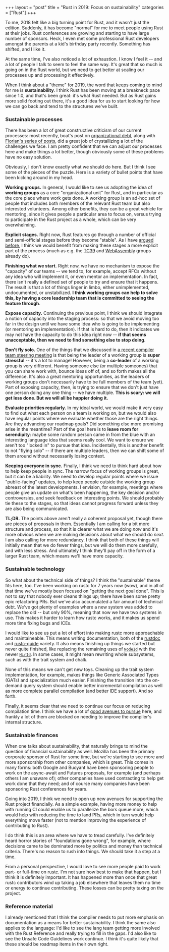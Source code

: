 +++
layout = "post"
title = "Rust in 2019: Focus on sustainability"
categories = ["Rust"]
+++

To me, 2018 felt like a big turning point for Rust, and it wasn't just
the edition. Suddenly, it has become "normal" for me to meet people
using Rust at their jobs. Rust conferences are growing and starting to
have large number of sponsors. Heck, I even met some professional Rust
developers amongst the parents at a kid's birthday party
recently. Something has shifted, and I like it.

At the same time, I've also noticed a lot of exhaustion. I know I feel
it -- and a lot of people I talk to seem to feel the same way. It's
great that so much is going on in the Rust world, but we need to get
better at scaling our processes up and processing it effectively.

When I think about a "theme" for 2019, the word that keeps coming to
mind for me is **sustainability**. I think Rust has been moving at a
breakneck pace since 1.0, and that's been great: it's what Rust
needed. But as Rust gains more solid footing out there, it's a good
idea for us to start looking for how we can go back and tend to the
structures we've built.

### Sustainable processes

There has been a lot of great constructive criticism of our current
processes: most recently, boat's post on [organizational debt], along
with [Florian's series of posts][fg], did a great job of crystallizing
a lot of the challenges we face. I am pretty confident that we can
adjust our processes here and make things a lot better, though
obviously some of these problems have no easy solution.

[organizational debt]: https://boats.gitlab.io/blog/post/rust-2019/
[fg]: https://yakshav.es/rust-2019/

Obviously, I don't know exactly what we should do here. But I think I
see some of the pieces of the puzzle. Here is a variety of bullet
points that have been kicking around in my head.

**Working groups.** In general, I would like to see us adopting the
idea of **working groups** as a core "organizational unit" for Rust,
and in particular as the core place where work gets done. A working
group is an ad-hoc set of people that includes both members of the
relevant Rust team but also interested volunteers. Among other
benefits, they can be a great vehicle for mentoring, since it gives
people a particular area to focus on, versus trying to participate in
the Rust project as a whole, which can be very overwhelming.

**Explicit stages.** Right now, Rust features go through a number of
official and semi-official stages before they become "stable". As I
have [argued before][staged-rfc], I think we would benefit from making
these stages a more explicit part of the process (much as e.g. the
[TC39] and [WebAssembly] groups already do).

[staged-rfc]: http://smallcultfollowing.com/babysteps/blog/2018/06/20/proposal-for-a-staged-rfc-process/
[WebAssembly]: https://github.com/WebAssembly/proposals
[TC39]: https://github.com/tc39/proposals

**Finishing what we start.** Right now, we have no mechanism to expose
the "capacity" of our teams -- we tend to, for example, accept RFCs
without any idea who will implement it, or even mentor an
implementation. In fact, there isn't really a defined set of people to
try and ensure that it happens. The result is that a lot of things
linger in limbo, either unimplemented, undocumented, or unstabilized.
**I think working groups can help to solve this, by having a core
leadership team that is committed to seeing the feature through**.

**Expose capacity.** Continuing the previous point, I think we should
integrate a notion of capacity into the staging process: so that we
avoid moving too far in the design until we have some idea who is
going to be implementing (or mentoring an implementation). If that is
hard to do, then it indicates we may not have the capacity to do this
idea right now -- **if that seems unacceptable, then we need to find
something else to stop doing**.

**Don't fly solo.** One of the things that we discussed in [a recent
compiler team steering
meeting](https://internals.rust-lang.org/t/compiler-steering-meeting/8588/16?u=nikomatsakis)
is that being the leader of a working group is **super stressful** --
it's a lot to manage!  However, being a **co-leader** of a working
group is very different. Having someone else (or multiple someones)
that you can share work with, bounce ideas off of, and so forth makes
all the difference. It's also a great mentoring opportunities, as the
leaders of working groups don't necessarily have to be full members of
the team (yet). Part of exposing capacity, then, is trying to ensure
that we don't just have one person doing any one thing -- we have
multiple. **This is scary: we will get less done. But we will all be
happier doing it.**

**Evaluate priorities regularly.** In my ideal world, we would make it
very easy to find out what each person on a team is working on, but we
would also have regular points where we evaluate whether those are the
right things. Are they advancing our roadmap goals? Did something else
more promising arise in the meantime? Part of the goal here is to
**leave room for serendipity**: maybe some random person came in from
the blue with an interesting language idea that seems really cool. We
want to ensure we aren't too "locked in" to pursue that
idea. Incidentally, this is another benefit to not "flying solo" -- if
there are multiple leaders, then we can shift some of them around
without necessarily losing context.

**Keeping everyone in sync.** Finally, I think we need to think hard
about how to help keep people in sync. The narrow focus of working
groups is great, but it can be a liability. We need to develop regular
points where we issue "public-facing" updates, to help keep people
outside the working group abreast of the latest developments.  I
envision, for example, meetings where people give an update on what's
been happening, the key decision and/or controversies, and seek
feedback on interesting points. We should probably tie these to the
stages, so that ideas cannot progress forward unless they are also
being communicated.

**TL;DR.** The points above aren't really a coherent proposal yet,
though there are pieces of proposals in them. Essentially I am calling
for a bit more structure and process, so that it is clearer what we
are doing *now* and it's more obvious when we are making decisions
about what we should do *next*. I am also calling for more redundancy.
I think that both of these things will initially mean that we do fewer
things, but we will do them more carefully, and with less stress.  And
ultimately I think they'll pay off in the form of a larger Rust team,
which means we'll have more capacity.

### Sustainable technology

So what about the technical side of things? I think the "sustainable"
theme fits here, too. I've been working on rustc for 7 years now
(wow), and in all of that time we've mostly been focused on "getting
the next goal done". This is not to say that nobody ever cleans things
up; there have been some pretty epic refactoring PRs. But we've also
accumulated a fair amount of technical debt. We've got plenty of
examples where a new system was added to replace the old -- but only
90%, meaning that now we have two systems in use. This makes it harder
to learn how rustc works, and it makes us spend more time fixing bugs
and ICEs.

I would like to see us put a lot of effort into making rustc more
approachable and maintaineable. This means writing documentation, both
of the [rustdoc] and [rustc-guide] variety. It also means finishing up
things we started but never quite finished, like replacing the
remaining uses of [`NodeId`] with the newer [`HirId`]. In some cases,
it might mean rewriting whole subsystems, such as with the trait
system and chalk.

[`NodeId`]: https://doc.rust-lang.org/nightly/nightly-rustc/syntax/ast/struct.NodeId.html
[`HirId`]: https://doc.rust-lang.org/nightly/nightly-rustc/rustc/hir/struct.HirId.html
[rustdoc]: https://doc.rust-lang.org/nightly/nightly-rustc/rustc/?search=&search=
[rustc-guide]: https://rust-lang.github.io/rustc-guide/

None of this means we can't get new toys. Cleaning up the trait system
implementation, for example, makes things like Generic Associated
Types (GATs) and specialization much easier. Finishing the transition
into the on-demand query system should enable better incremental
compilation as well as more complete parallel compilation (and better
IDE support). And so forth.

Finally, it seems clear that we need to continue our focus on reducing
compilation time. I think we have a lot of [good avenues to
pursue][sep18] here, and frankly a lot of them are blocked on needing
to improve the compiler's internal structure.

[sep18]: https://internals.rust-lang.org/t/next-steps-for-reducing-overall-compilation-time/8429/2?u=nikomatsakis

### Sustainable finances

When one talks about sustainability, that naturally brings to mind the
question of financial sustainability as well. Mozilla has been the
primary corporate sponsor of Rust for some time, but we're starting to
see more and more sponsorship from other companies, which is
great. This comes in many forms: both Google and Buoyant have been
sponsoring people to work on the async-await and Futures proposals,
for example (and perhaps others I am unaware of); other companies have
used contracting to help get work done that they need; and of course
many companies have been sponsoring Rust conferences for years.

Going into 2019, I think we need to open up new avenues for supporting
the Rust project financially. As a simple example, having more money
to help with running CI could enable us to parallelize the bors queue
more, which would help with reducing the time to land PRs, which in
turn would help everything move faster (not to mention improving the
experience of contributing to Rust).

I do think this is an area where we have to tread carefully. I've
definitely heard horror stories of "foundations gone wrong", for
example, where decisions came to be dominated more by politics and
money than technical criteria. There's no reason to rush into things.
We should take it a step at a time.

From a personal perspective, I would love to see more people paid to
work part- or full-time on rustc. I'm not sure how best to make that
happen, but I think it is definitely important. It has happened more
than once that great rustc contributors wind up taking a job elsewhere
that leaves them no time or energy to continue contributing. These
losses can be pretty taxing on the project.

### Reference material

I already mentioned that I think the compiler needs to put more
emphasis on documentation as a means for better sustainability. I
think the same also applies to the language: I'd like to see the lang
team getting more involved with the Rust Reference and really trying
to fill in the gaps. I'd also like to see the Unsafe Code Guidelines
work continue. I think it's quite likely that these should be roadmap
items in their own right.
